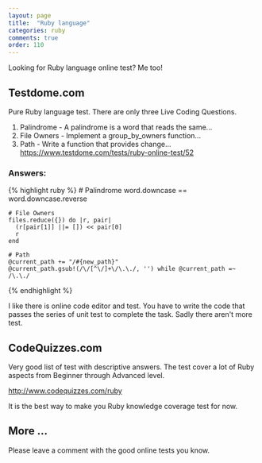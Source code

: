 ```yaml
---
layout: page
title:  "Ruby language"
categories: ruby
comments: true
order: 110
---
```

Looking for Ruby language online test? Me too!

## Testdome.com
Pure Ruby language test. There are only three Live Coding Questions. 
1. Palindrome - A palindrome is a word that reads the same...
2. File Owners - Implement a group_by_owners function...
3. Path - Write a function that provides change...
<https://www.testdome.com/tests/ruby-online-test/52>  
### Answers:
{% highlight ruby %}
    # Palindrome
    word.downcase == word.downcase.reverse 

    # File Owners
    files.reduce({}) do |r, pair|
      (r[pair[1]] ||= []) << pair[0]
      r
    end
    
    # Path
    @current_path += "/#{new_path}"
    @current_path.gsub!(/\/[^\/]+\/\.\./, '') while @current_path =~ /\.\./
{% endhighlight %}


I like there is online code editor and test. 
You have to write the code that passes the series of unit test to complete the task.
Sadly there aren't more test.

## CodeQuizzes.com
Very good list of test with descriptive answers. 
The test cover a lot of Ruby aspects from Beginner through Advanced level.

<http://www.codequizzes.com/ruby>

It is the best way to make you Ruby knowledge coverage test for now.

## More ...
Please leave a comment with the good online tests you know.